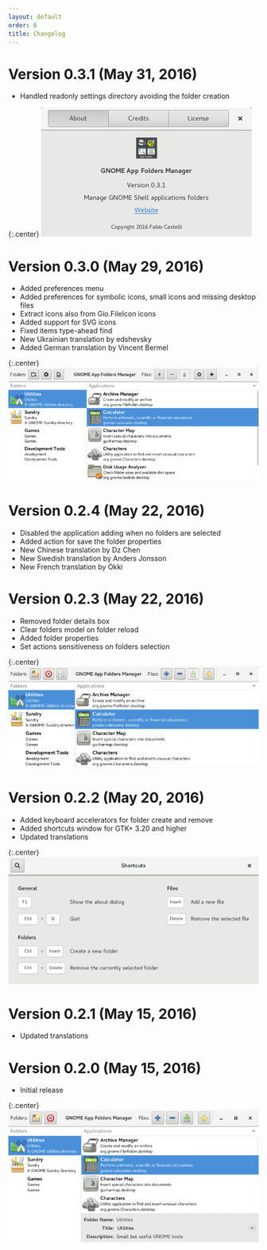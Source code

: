 ```yaml
---
layout: default
order: 6
title: Changelog
---
```

# Version 0.3.1 (May 31, 2016)
* Handled readonly settings directory avoiding the folder creation

{:.center}
![About window for GNOME AppFolders Manager 0.3.1](/resources/gnome-appfolders-manager/archive/0.3.1/english/about.png)

# Version 0.3.0 (May 29, 2016)

* Added preferences menu
* Added preferences for symbolic icons, small icons and missing desktop files
* Extract icons also from Gio.FileIcon icons
* Added support for SVG icons
* Fixed items type-ahead find
* New Ukrainian translation by edshevsky
* Added German translation by Vincent Bermel

{:.center}
![Main window for GNOME AppFolders Manager 0.3.0](/resources/gnome-appfolders-manager/archive/0.3.0/english/main.png)

# Version 0.2.4 (May 22, 2016)

* Disabled the application adding when no folders are selected
* Added action for save the folder properties
* New Chinese translation by Dz Chen
* New Swedish translation by Anders Jonsson
* New French translation by Okki

# Version 0.2.3 (May 22, 2016)

* Removed folder details box
* Clear folders model on folder reload
* Added folder properties
* Set actions sensitiveness on folders selection

{:.center}
![Main window for GNOME AppFolders Manager 0.2.3](/resources/gnome-appfolders-manager/archive/0.2.3/english/main.png)

# Version 0.2.2 (May 20, 2016)

* Added keyboard accelerators for folder create and remove
* Added shortcuts window for GTK+ 3.20 and higher
* Updated translations

{:.center}
![Shortcuts window for GNOME AppFolders Manager 0.2.2](/resources/gnome-appfolders-manager/archive/0.2.2/english/shortcuts.png)

# Version 0.2.1 (May 15, 2016)

* Updated translations


# Version 0.2.0 (May 15, 2016)

* Initial release

{:.center}
![Main window for GNOME AppFolders Manager 0.2.0](/resources/gnome-appfolders-manager/archive/0.2.0/english/main.png)